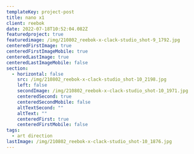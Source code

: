 ```yaml
---
templateKey: project-post
title: nano x1
client: reebok
date: 2022-07-18T10:52:04.082Z
featuredproject: true
featuredimage: /img/210802_reebok-x-clack-studio_shot-9_1792.jpg
centeredFirstImage: true
centeredFirstImageMobile: true
centeredLastImage: true
centeredLastImageMobile: false
section:
  - horizontal: false
    src: /img/210802_reebok-x-clack-studio_shot-10_2198.jpg
    left: false
    secondImage: /img/210802_reebok-x-clack-studio_shot-10_1971.jpg
    centeredSecond: true
    centeredSecondMobile: false
    altTextSecond: ""
    altText: ""
    centeredFirst: true
    centeredFirstMobile: false
tags:
  - art direction
lastImage: /img/210802_reebok-x-clack-studio_shot-10_1876.jpg
---
```

